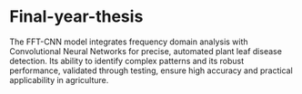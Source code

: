 # Final-year-thesis
 The FFT-CNN model integrates frequency domain analysis with Convolutional Neural  Networks for precise, automated plant leaf disease detection. Its ability to identify complex  patterns and its robust performance, validated through testing, ensure high accuracy and  practical applicability in agriculture.
